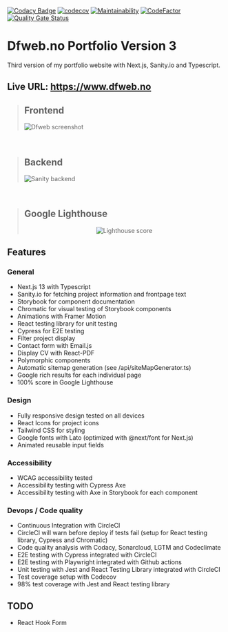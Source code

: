 [![Codacy Badge](https://app.codacy.com/project/badge/Grade/129bf1165c3a455fadb43ddf5f67e1bd)](https://www.codacy.com/gh/w3bdesign/dfweb-v3/dashboard)
[![codecov](https://codecov.io/gh/w3bdesign/dfweb-v3/branch/master/graph/badge.svg?token=VML3KNGO0N)](https://codecov.io/gh/w3bdesign/dfweb-v3)
[![Maintainability](https://api.codeclimate.com/v1/badges/33332dce96e1dedcf0b7/maintainability)](https://codeclimate.com/github/w3bdesign/dfweb-v3/maintainability)
[![CodeFactor](https://www.codefactor.io/repository/github/w3bdesign/dfweb-v3/badge)](https://www.codefactor.io/repository/github/w3bdesign/dfweb-v3)
[![Quality Gate Status](https://sonarcloud.io/api/project_badges/measure?project=w3bdesign_dfweb-v3&metric=alert_status)](https://sonarcloud.io/summary/new_code?id=w3bdesign_dfweb-v3)
  
# Dfweb.no Portfolio Version 3 
 
Third version of my portfolio website with Next.js, Sanity.io and Typescript.

## Live URL: <https://www.dfweb.no>

> ## Frontend
>
> <img src="https://user-images.githubusercontent.com/45217974/160189236-fa986737-f5a2-42bf-9008-50c59c13a645.png" alt="Dfweb screenshot" />

<br />

> ## Backend
>
> <img src="https://user-images.githubusercontent.com/45217974/163738342-3e8ecc1c-e0d0-4f1d-8fcf-cbbccc31a2d7.png" alt="Sanity backend" />

<br />

> ## Google Lighthouse
> 
> <center><img src="https://user-images.githubusercontent.com/45217974/154784575-ec7c0df5-3724-4de0-b8ec-c0ee6ea42f6f.png" alt="Lighthouse score" /></center>

## Features

### General 

-   Next.js 13 with Typescript
-   Sanity.io for fetching project information and frontpage text
-   Storybook for component documentation
-   Chromatic for visual testing of Storybook components
-   Animations with Framer Motion
-   React testing library for unit testing
-   Cypress for E2E testing
-   Filter project display
-   Contact form with Email.js
-   Display CV with React-PDF
-   Polymorphic components
-   Automatic sitemap generation (see /api/siteMapGenerator.ts)
-   Google rich results for each individual page
-   100% score in Google Lighthouse

### Design

-   Fully responsive design tested on all devices
-   React Icons for project icons
-   Tailwind CSS for styling
-   Google fonts with Lato (optimized with @next/font for Next.js)
-   Animated reusable input fields

### Accessibility

-   WCAG accessibility tested
-   Accessibility testing with Cypress Axe
-   Accessibility testing with Axe in Storybook for each component

### Devops / Code quality

-   Continuous Integration with CircleCI
-   CircleCI will warn before deploy if tests fail (setup for React testing library, Cypress and Chromatic)
-   Code quality analysis with Codacy, Sonarcloud, LGTM and Codeclimate
-   E2E testing with Cypress integrated with CircleCI
-   E2E testing with Playwright integrated with Github actions
-   Unit testing with Jest and React Testing Library integrated with CircleCI
-   Test coverage setup with Codecov
-   98% test coverage with Jest and React testing library

## TODO

-   React Hook Form
